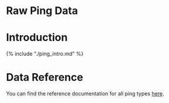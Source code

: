 # Raw Ping Data

<!-- toc -->

# Introduction

{% include "./ping_intro.md" %}

# Data Reference

You can find the reference documentation for all ping types
[here](http://gecko.readthedocs.io/en/latest/toolkit/components/telemetry/telemetry/concepts/pings.html).
